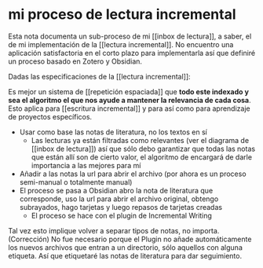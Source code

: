 # mi proceso de lectura incremental
Esta nota documenta un sub-proceso de mi [[inbox de lectura]], a saber, el de mi implementación de la [[lectura incremental]]. No encuentro una aplicación satisfactoria en el corto plazo para implementarla así que definiré un proceso basado en Zotero y Obsidian.

Dadas las especificaciones de la [[lectura incremental]]:

Es mejor un sistema de [[repetición espaciada]] que **todo este indexado y sea el algoritmo el que nos ayude a mantener la relevancia de cada cosa**. Esto aplica para [[escritura incremental]] y para así como para aprendizaje de proyectos específicos.

- Usar como base las notas de literatura, no los textos en sí 
    - Las lecturas ya están filtradas como relevantes (ver el diagrama de [[inbox de lectura]]) así que sólo debo garantizar que todas las notas que están allí son de cierto valor, el algoritmo de encargará de darle importancia a las mejores para mí
- Añadir a las notas la url para abrir el archivo (por ahora es un proceso semi-manual o totalmente manual)
- El proceso se pasa a Obsidian abro la nota de literatura que corresponde, uso la url para abrir el archivo original, obtengo subrayados, hago tarjetas y luego repasos de tarjetas creadas
    - El proceso se hace con el plugin de Incremental Writing

Tal vez esto implique volver a separar tipos de notas, no importa. (Corrección) No fue necesario porque el Plugin no añade automáticamente los nuevos archivos que entran a un directorio, sólo aquellos con alguna etiqueta. Así que etiquetaré las notas de literatura para dar seguimiento.